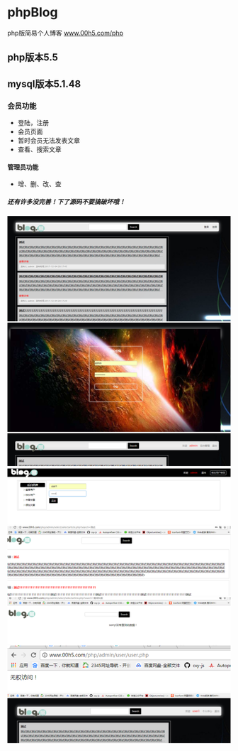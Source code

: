 # phpBlog
php版简易个人博客 www.00h5.com/php
## php版本5.5
## mysql版本5.1.48
### 会员功能
+ 登陆，注册
+ 会员页面
+ 暂时会员无法发表文章
+ 查看、搜索文章
#### 管理员功能
+ 增、删、改、查
##### 还有许多没完善！下了源码不要搞破坏哦！
![image](https://github.com/cxy-js/Blog-NodeJs/raw/master/public/images/phpblog1.png)
![image](https://github.com/cxy-js/Blog-NodeJs/raw/master/public/images/phpblog2.png)
![image](https://github.com/cxy-js/Blog-NodeJs/raw/master/public/images/phpblog3.png)
![image](https://github.com/cxy-js/Blog-NodeJs/raw/master/public/images/phpblog4.png)
![image](https://github.com/cxy-js/Blog-NodeJs/raw/master/public/images/phpblog5.png)
![image](https://github.com/cxy-js/Blog-NodeJs/raw/master/public/images/phpblog6.png)
![image](https://github.com/cxy-js/Blog-NodeJs/raw/master/public/images/phpblog7.png)
![image](https://github.com/cxy-js/Blog-NodeJs/raw/master/public/images/phpblog8.png)
